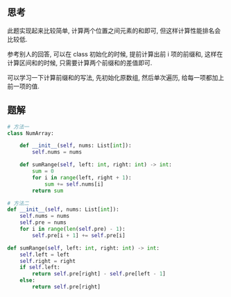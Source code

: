 ## 思考

此题实现起来比较简单, 计算两个位置之间元素的和即可, 但这样计算性能排名会比较低.

参考别人的回答, 可以在 class 初始化的时候, 提前计算出前 i 项的前缀和, 这样在计算区间和的时候, 只需要计算两个前缀和的差值即可.

可以学习一下计算前缀和的写法, 先初始化原数组, 然后单次遍历, 给每一项都加上前一项的值.

## 题解

```python
# 方法一
class NumArray:

    def __init__(self, nums: List[int]):
        self.nums = nums

    def sumRange(self, left: int, right: int) -> int:
        sum = 0
        for i in range(left, right + 1):
            sum += self.nums[i]
        return sum

# 方法二
def __init__(self, nums: List[int]):
    self.nums = nums
    self.pre = nums
    for i in range(len(self.pre) - 1):
        self.pre[i + 1] += self.pre[i]

def sumRange(self, left: int, right: int) -> int:
    self.left = left
    self.right = right
    if self.left:
        return self.pre[right] - self.pre[left - 1]
    else:
        return self.pre[right]
```
